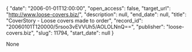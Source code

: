 {
  "date": "2006-01-01T12:00:00", 
  "open_access": false, 
  "target_url": "http://www.loose-covers.biz/", 
  "description": null, 
  "end_date": null, 
  "title": "CoverStory - Loose covers made to order", 
  "record_id": "20060101T120000/5rsoo3vEVVUh5/AOLOLNnQ==", 
  "publisher": "loose-covers.biz", 
  "slug": 11794, 
  "start_date": null
}

None